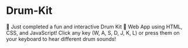 # Drum-Kit
🚀 Just completed a fun and interactive Drum Kit 🎵 Web App using HTML, CSS, and JavaScript!   Click any key (W, A, S, D, J, K, L) or press them on your keyboard to hear different drum sounds! 
